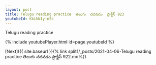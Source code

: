```yaml
---
layout: post
title: Telugu reading practice  తెలుగు  చదవడం  ప్రాక్టీస్ 923
youtubeId: KbLkN1y-nZc
---
```

 
 
Telugu reading practice
 
 
 
 
 


{% include youtubePlayer.html id=page.youtubeId %}
 
[Next]({{ site.baseurl }}{% link  split1/_posts/2021-04-06-Telugu reading practice  తెలుగు  చదవడం  ప్రాక్టీస్ 922.md%})
 
